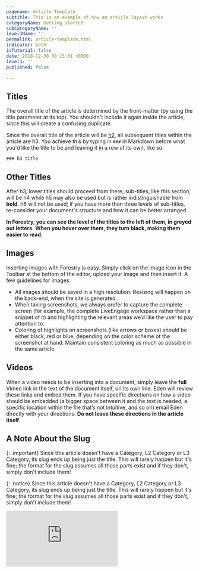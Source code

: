 ```yaml
---
pagename: Article Template
subtitle: This is an example of how an article layout works
categoryName: Getting started
subCategoryName: ''
level3Name: ''
permalink: article-template.html
indicator: both
isTutorial: false
date: 2018-12-30 08:15:01 +0000
level3: ''
published: false

---
```

## Titles

The overall title of the article is determined by the front-matter (by using the title parameter at its top). You shouldn't include it again inside the article, since this will create a confusing duplicate.

Since the overall title of the article will be [h2](https://www.quackit.com/html/tags/html_h2_tag.cfm), all subsequent titles within the article are h3. You achieve this by typing in `###` in Markdown before what you'd like the title to be and leaving it in a row of its own, like so:

`### h3 title`

## Other Titles

After h3, lower titles should proceed from there; sub-titles, like this section, will be h4 while h5 may also be used but is rather indistinguishable from **bold**. h6 will not be used; if you have more than three levels of sub-titles, re-consider your document's structure and how it can be better arranged.

**In Forestry, you can see the level of the titles to the left of them, in greyed out letters.** **When you hover over them, they turn black, making them easier to read.**

## Images

Inserting images with Forestry is easy. Simply click on the image icon in the Toolbar at the bottom of the editor, upload your image and then insert it.  A few guidelines for images:

* All images should be saved in a high resolution. Resizing will happen on the back-end, when the site is generated.
* When taking screenshots, we always prefer to capture the complete screen (for example, the complete LiveEngage workspace rather than a snippet of it) and highlighting the relevant areas we’d like the user to pay attention to.
* Coloring of highlights on screenshots (like arrows or boxes) should be either black, red or blue, depending on the color scheme of the screenshot at hand. Maintain consistent coloring as much as possible in the same article.

## Videos

When a video needs to be inserting into a document, simply leave the **full** Vimeo link in the text of the document itself, on its own line. Eden will review these links and embed them. If you have specific directions on how a video should be embedded (a bigger space between it and the text is needed, a specific location within the file that’s not intuitive, and so on) email Eden directly with your directions. **Do not leave these directions in the article itself**.

## A Note About the Slug

{: .important}
Since this article doesn't have a Category, L2 Category _or_ L3 Category, its slug ends up being just the title. This will rarely happen but it's fine; the format for the slug assumes all those parts exist and if they don't, simply don't include them!

{: .notice}
Since this article doesn't have a Category, L2 Category _or_ L3 Category, its slug ends up being just the title. This will rarely happen but it's fine; the format for the slug assumes all those parts exist and if they don't, simply don't include them!

<iframe src="https://player.vimeo.com/video/241513020" frameborder="0" webkitallowfullscreen mozallowfullscreen allowfullscreen></iframe>